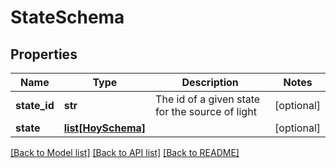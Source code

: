 # StateSchema

## Properties
Name | Type | Description | Notes
------------ | ------------- | ------------- | -------------
**state_id** | **str** | The id of a given state for the source of light | [optional] 
**state** | [**list[HoySchema]**](HoySchema.md) |  | [optional] 

[[Back to Model list]](../README.md#documentation-for-models) [[Back to API list]](../README.md#documentation-for-api-endpoints) [[Back to README]](../README.md)


